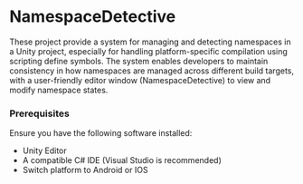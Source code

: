 # NamespaceDetective

These project provide a system for managing and detecting namespaces in a Unity project, especially for handling platform-specific compilation using scripting define symbols. The system enables developers to maintain consistency in how namespaces are managed across different build targets, with a user-friendly editor window (NamespaceDetective) to view and modify namespace states.

### Prerequisites

Ensure you have the following software installed:
- Unity Editor
- A compatible C# IDE (Visual Studio is recommended)
- Switch platform to Android or IOS
